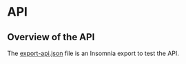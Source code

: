 # API



## Overview of the API

The [export-api.json](./export-api.json) file is an Insomnia export to test the API.